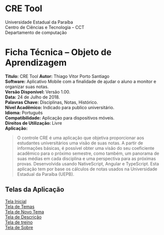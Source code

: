 
# CRE Tool

 Universidade Estadual da Paraíba  
 Centro de Ciências e Tecnologia – CCT  
 Departamento de computação  


# **Ficha Técnica – Objeto de Aprendizagem**

 **Titulo:** CRE Tool 
 **Autor:** Thiago Vitor Porto Santiago  
 **Software:** Aplicativo Mobile com a finalidade de ajudar o aluno a monitor e organizar suas notas.  
 **Versão Disponível:** Versão 1.00.  
 **Data:** 24 de Julho de 2018.   
 **Palavras Chave:** Disciplinas, Notas, Histórico.  
 **Nível Acadêmico:** Indicado para publico universitário.  
 **Idioma:** Português  
 **Compatibilidade:** Aplicação para dispositivos móveis.  
 **Direitos de Utilização:** Livre  
 **Aplicação:** 
> O controle CRE é uma aplicação que objetiva proporcionar aos estudantes universitários uma visão de suas notas. A partir de informações básicas, é possível obter uma visão do seu coeficiente acadêmico para o próximo semestre, como também, um panorama de suas médias em cada disciplina e uma perspectiva para as próximas provas. Desenvolvida usando NativeScript, Angular e TypeScript.
> Esta aplicação tem por base os cálculos de notas usados na Universidade Estadual da Paraíba (UEPB).


## Telas da Aplicação  
[Tela Inicial](#)  
[Tela de Temas](#)  
[Tela de Novo Tema](#)  
[Tela de Descrição](#)  
[Tela de treino](#)  
[Tela de Sobre](#)  

